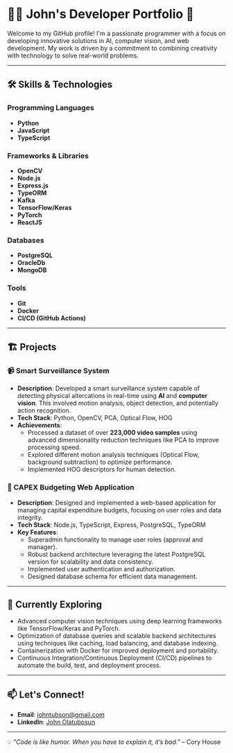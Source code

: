 # 👨‍💻 John's Developer Portfolio 🚀

Welcome to my GitHub profile! I'm a passionate programmer with a focus on developing innovative solutions in AI, computer vision, and web development. My work is driven by a commitment to combining creativity with technology to solve real-world problems.

---

## 🛠️ Skills & Technologies

### **Programming Languages**
- **Python**
- **JavaScript**
- **TypeScript**

### **Frameworks & Libraries**
- **OpenCV**
- **Node.js**
- **Express.js**
- **TypeORM**
- **Kafka**
- **TensorFlow/Keras**
- **PyTorch**
- **ReactJS**

### **Databases**
- **PostgreSQL**
- **OracleDb**
- **MongoDB**

### **Tools**
- **Git**
- **Docker**
- **CI/CD (GitHub Actions)**

---

## 🏗️ Projects

### **📹 Smart Surveillance System**
- **Description**: Developed a smart surveillance system capable of detecting physical altercations in real-time using **AI** and **computer vision**. This involved motion analysis, object detection, and potentially action recognition.
- **Tech Stack**: Python, OpenCV, PCA, Optical Flow, HOG
- **Achievements**:
  - Processed a dataset of over **223,000 video samples** using advanced dimensionality reduction techniques like PCA to improve processing speed.
  - Explored different motion analysis techniques (Optical Flow, background subtraction) to optimize performance.
  - Implemented HOG descriptors for human detection.

### **💼 CAPEX Budgeting Web Application**
- **Description**: Designed and implemented a web-based application for managing capital expenditure budgets, focusing on user roles and data integrity.
- **Tech Stack**: Node.js, TypeScript, Express, PostgreSQL, TypeORM
- **Key Features**:
  - Superadmin functionality to manage user roles (approval and manager).
  - Robust backend architecture leveraging the latest PostgreSQL version for scalability and data consistency.
  - Implemented user authentication and authorization.
  - Designed database schema for efficient data management.

---

## 🌱 Currently Exploring
- Advanced computer vision techniques using deep learning frameworks like TensorFlow/Keras and PyTorch.
- Optimization of database queries and scalable backend architectures using techniques like caching, load balancing, and database indexing.
- Containerization with Docker for improved deployment and portability.
- Continuous Integration/Continuous Deployment (CI/CD) pipelines to automate the build, test, and deployment process.

---

## 📫 Let's Connect!
- **Email**: [johntubson@gmail.com](mailto:johntubson@gmail.com)
- **LinkedIn**: [John Olatubosun](https://www.linkedin.com/in/john-olatubosun-89411227a)

---

💡 *"Code is like humor. When you have to explain it, it’s bad."* – Cory House
